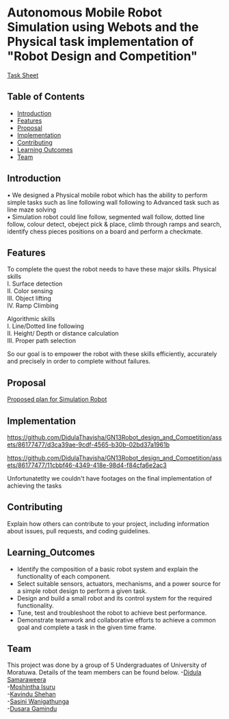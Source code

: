 
# Autonomous Mobile Robot Simulation using Webots and the Physical task implementation of "Robot Design and Competition"

[Task Sheet](Task_Description.pdf)


## Table of Contents

- [Introduction](#introduction)
- [Features](#features)
- [Proposal](#proposal)
- [Implementation](#implementation)
- [Contributing](#contributing)
- [Learning Outcomes](#learning_outcomes)
- [Team](#team)

## Introduction
• We designed a Physical mobile robot which has the ability to perform simple tasks such as line following wall following to Advanced task such as line maze solving  
• Simulation robot could line follow, segmented wall follow, dotted line follow, colour detect, obeject pick & place, climb through ramps and search, identify chess pieces positions on a board and perform a checkmate.


## Features

To complete the quest the robot needs to have these major skills. 
 Physical skills  
I. Surface detection  
II. Color sensing  
III. Object lifting  
IV. Ramp Climbing  

Algorithmic skills  
I. Line/Dotted line following  
II. Height/ Depth or distance calculation  
III. Proper path selection  

So our goal is to empower the robot with these skills efficiently, accurately and precisely in order to complete without failures. 

## Proposal 

[Proposed plan for Simulation Robot](Simulation_proposal.pdf)

## Implementation
https://github.com/DidulaThavisha/GN13Robot_design_and_Competition/assets/86177477/d3ca39ae-9cdf-4565-b30b-02bd37a1961b

https://github.com/DidulaThavisha/GN13Robot_design_and_Competition/assets/86177477/11cbbf46-4349-418e-98d4-f84cfa6e2ac3




Unfortunatetlty we couldn't have footages on the final implementation of achieving the tasks

## Contributing

Explain how others can contribute to your project, including information about issues, pull requests, and coding guidelines.

## Learning_Outcomes

- Identify the composition of a basic robot system and explain the functionality of each component.
- Select suitable sensors, actuators, mechanisms, and a power source for a simple robot design to perform a given task.
- Design and build a small robot and its control system for the required functionality.
- Tune, test and troubleshoot the robot to achieve best performance.
- Demonstrate teamwork and collaborative efforts to achieve a common goal and complete a task in the given time frame.  


## Team
This project was done by a group of 5 Undergraduates of University of Moratuwa. Details of the team members can be found below.
-[Didula Samaraweera](https://github.com/DidulaThavisha)  
-[Moshintha Isuru](https://github.com/Moshintha20)  
-[Kavindu Shehan](https://github.com/ShehanHMK)  
-[Sasini Wanigathunga](https://github.com/SasiniWanigathunga)  
-[Dusara Gamindu](https://github.com/DusaraG)  


